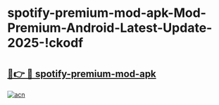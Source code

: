 # spotify-premium-mod-apk-Mod-Premium-Android-Latest-Update-2025-!ckodf

# <h2><a href="https://13dgum.esa.edu.pl?title=spotify-premium-mod-apk&ref=ckodf">🔗👉 🔴 spotify-premium-mod-apk</a></h2>

[![acn](https://github.com/user-attachments/assets/0f9c940e-d8b0-45ae-aac7-cd30a18b3e1c)](https://13dgum.esa.edu.pl?title=spotify-premium-mod-apk&ref=ckodf)


